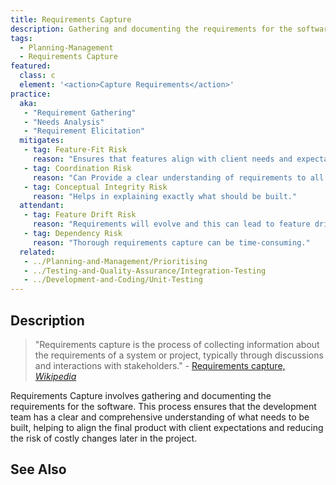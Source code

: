 ```yaml
---
title: Requirements Capture
description: Gathering and documenting the requirements for the software.
tags: 
  - Planning-Management
  - Requirements Capture
featured: 
  class: c
  element: '<action>Capture Requirements</action>'
practice:
  aka: 
   - "Requirement Gathering"
   - "Needs Analysis"
   - "Requirement Elicitation"
  mitigates:
   - tag: Feature-Fit Risk
     reason: "Ensures that features align with client needs and expectations."
   - tag: Coordination Risk
     reason: "Can Provide a clear understanding of requirements to all stakeholders."
   - tag: Conceptual Integrity Risk
     reason: "Helps in explaining exactly what should be built."
  attendant:
   - tag: Feature Drift Risk
     reason: "Requirements will evolve and this can lead to feature drift."
   - tag: Dependency Risk
     reason: "Thorough requirements capture can be time-consuming."
  related:
   - ../Planning-and-Management/Prioritising
   - ../Testing-and-Quality-Assurance/Integration-Testing
   - ../Development-and-Coding/Unit-Testing
---
```


<PracticeIntro details={frontMatter} /> 

## Description

> "Requirements capture is the process of collecting information about the requirements of a system or project, typically through discussions and interactions with stakeholders." - [Requirements capture, _Wikipedia_](https://en.wikipedia.org/wiki/Requirements_capture)

Requirements Capture involves gathering and documenting the requirements for the software. This process ensures that the development team has a clear and comprehensive understanding of what needs to be built, helping to align the final product with client expectations and reducing the risk of costly changes later in the project.

## See Also

<TagList tag="Requirements Capture" />
